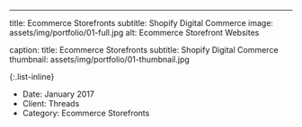 ---
title: Ecommerce Storefronts
subtitle: Shopify Digital Commerce
image: assets/img/portfolio/01-full.jpg
alt: Ecommerce Storefront Websites

caption:
  title: Ecommerce Storefronts
  subtitle: Shopify Digital Commerce
  thumbnail: assets/img/portfolio/01-thumbnail.jpg

{:.list-inline}
- Date: January 2017
- Client: Threads
- Category: Ecommerce Storefronts

